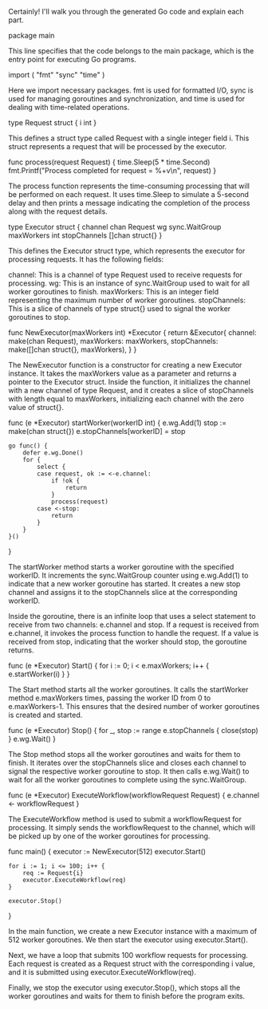 Certainly! I'll walk you through the generated Go code and explain each part.

package main

This line specifies that the code belongs to the main package, which is the entry point for executing Go programs.

import (
	"fmt"
	"sync"
	"time"
)


Here we import necessary packages. fmt is used for formatted I/O, sync is used for managing goroutines and synchronization, and time is used for dealing with time-related operations.


type Request struct {
	i int
}


This defines a struct type called Request with a single integer field i. This struct represents a request that will be processed by the executor.

func process(request Request) {
	time.Sleep(5 * time.Second)
	fmt.Printf("Process completed for request = %+v\n", request)
}


The process function represents the time-consuming processing that will be performed on each request. It uses time.Sleep to simulate a 5-second delay and then prints a message indicating the completion of the process along with the request details.

type Executor struct {
	channel      chan Request
	wg           sync.WaitGroup
	maxWorkers   int
	stopChannels []chan struct{}
}


This defines the Executor struct type, which represents the executor for processing requests. It has the following fields:

channel: This is a channel of type Request used to receive requests for processing.
wg: This is an instance of sync.WaitGroup used to wait for all worker goroutines to finish.
maxWorkers: This is an integer field representing the maximum number of worker goroutines.
stopChannels: This is a slice of channels of type struct{} used to signal the worker goroutines to stop.


func NewExecutor(maxWorkers int) *Executor {
	return &Executor{
		channel:      make(chan Request),
		maxWorkers:   maxWorkers,
		stopChannels: make([]chan struct{}, maxWorkers),
	}
}


The NewExecutor function is a constructor for creating a new Executor instance. It takes the maxWorkers value as a parameter and returns a pointer to the Executor struct. Inside the function, it initializes the channel with a new channel of type Request, and it creates a slice of stopChannels with length equal to maxWorkers, initializing each channel with the zero value of struct{}.


func (e *Executor) startWorker(workerID int) {
	e.wg.Add(1)
	stop := make(chan struct{})
	e.stopChannels[workerID] = stop

	go func() {
		defer e.wg.Done()
		for {
			select {
			case request, ok := <-e.channel:
				if !ok {
					return
				}
				process(request)
			case <-stop:
				return
			}
		}
	}()
}

The startWorker method starts a worker goroutine with the specified workerID. 
It increments the sync.WaitGroup counter using e.wg.Add(1) to indicate that a
new worker goroutine has started. It creates a new stop channel and assigns it 
to the stopChannels slice at the corresponding workerID.

Inside the goroutine, there is an infinite loop that uses a select statement to 
receive from two channels: e.channel and stop. If a request is received from 
e.channel, it invokes the process function to handle the request. 
If a value is received from stop, indicating that the worker should stop, 
the goroutine returns.

func (e *Executor) Start() {
	for i := 0; i < e.maxWorkers; i++ {
		e.startWorker(i)
	}
}

The Start method starts all the worker goroutines. It calls the startWorker method e.maxWorkers times, passing the worker ID from 0 to e.maxWorkers-1. This ensures that the desired number of worker goroutines is created and started.

func (e *Executor) Stop() {
	for _, stop := range e.stopChannels {
		close(stop)
	}
	e.wg.Wait()
}


The Stop method stops all the worker goroutines and waits for them to finish. 
It iterates over the stopChannels slice and closes each channel to signal the
respective worker goroutine to stop. It then calls e.wg.Wait() to wait for all 
the worker goroutines to complete using the sync.WaitGroup.

func (e *Executor) ExecuteWorkflow(workflowRequest Request) {
	e.channel <- workflowRequest
}


The ExecuteWorkflow method is used to submit a workflowRequest for processing. 
It simply sends the workflowRequest to the channel, which will be picked up by 
one of the worker goroutines for processing.

func main() {
	executor := NewExecutor(512)
	executor.Start()

	for i := 1; i <= 100; i++ {
		req := Request{i}
		executor.ExecuteWorkflow(req)
	}

	executor.Stop()
}


In the main function, we create a new Executor instance with a maximum of 512 worker 
goroutines. We then start the executor using executor.Start().

Next, we have a loop that submits 100 workflow requests for processing. 
Each request is created as a Request struct with the corresponding i value, and 
it is submitted using executor.ExecuteWorkflow(req).

Finally, we stop the executor using executor.Stop(), which stops all the worker 
goroutines and waits for them to finish before the program exits.